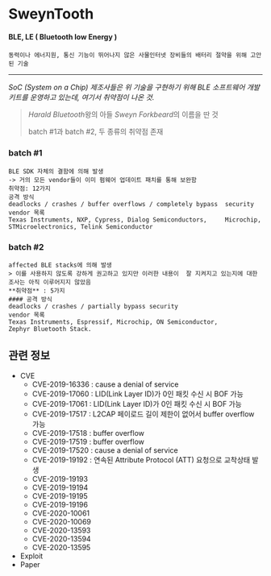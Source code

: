 # SweynTooth
#### BLE, LE ( Bluetooth low Energy )

	동력이나 에너지원, 통신 기능이 뛰어나지 않은 사물인터넷 장비들의 배터리 절약을 위해 고안된 기술

***
*SoC (System on a Chip) 제조사들은 위 기술을 구현하기 위해 BLE 소프트웨어 개발 키트를 운영하고 있는데, 여기서 취약점이 나온 것.*   
> *Harald Bluetooth*왕의 아들 *Sweyn Forkbeard*의 이름을 딴 것 
>      
> batch #1과 batch #2, 두 종류의 취약점 존재
### batch #1

	BLE SDK 자체의 결함에 의해 발생 
	-> 거의 모든 vendor들이 이미 펌웨어 업데이트 패치를 통해 보완함
	취약점: 12가지
	공격 방식
	deadlocks / crashes / buffer overflows / completely bypass 	security
	vendor 목록
	Texas Instruments, NXP, Cypress, Dialog Semiconductors, 	Microchip, STMicroelectronics, Telink Semiconductor

### batch #2

	affected BLE stacks에 의해 발생 
	> 이를 사용하지 않도록 강하게 권고하고 있지만 이러한 내용이 	잘 지켜지고 있는지에 대한 조사는 아직 이루어지지 않았음
	**취약점** : 5가지 
	#### 공격 방식
	deadlocks / crashes / partially bypass security
	vendor 목록
	Texas Instruments, Espressif, Microchip, ON Semiconductor, 
	Zephyr Bluetooth Stack.

## 관련 정보
- CVE
    - CVE-2019-16336 : cause a denial of service
    - CVE-2019-17060 : LID(Link Layer ID)가 0인 패킷 수신 시 BOF 가능
    - CVE-2019-17061 : LID(Link Layer ID)가 0인 패킷 수신 시 BOF 가능
    - CVE-2019-17517 : L2CAP 페이로드 길이 제한이 없어서 buffer overflow 가능
    - CVE-2019-17518 : buffer overflow
    - CVE-2019-17519 : buffer overflow
    - CVE-2019-17520 : cause a denial of service
    - CVE-2019-19192 : 연속된 Attribute Protocol (ATT) 요청으로 교착상태 발생
    - CVE-2019-19193
    - CVE-2019-19194
    - CVE-2019-19195
    - CVE-2019-19196
    - CVE-2020-10061
    - CVE-2020-10069
    - CVE-2020-13593
    - CVE-2020-13594
    - CVE-2020-13595
- Exploit
- Paper